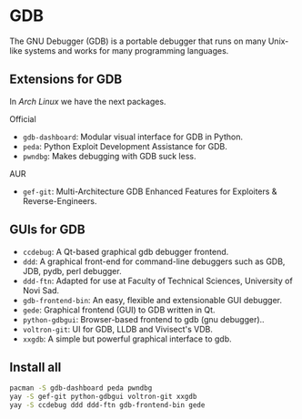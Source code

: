 # GDB

The GNU Debugger (GDB) is a portable debugger that runs on many Unix-like systems and works for many programming languages.


## Extensions for GDB

In *Arch Linux* we have the next packages.

Official
- `gdb-dashboard`: Modular visual interface for GDB in Python.
- `peda`: Python Exploit Development Assistance for GDB.
- `pwndbg`: Makes debugging with GDB suck less.

AUR
- `gef-git`: Multi-Architecture GDB Enhanced Features for Exploiters & Reverse-Engineers.


## GUIs for GDB
- `ccdebug`: A Qt-based graphical gdb debugger frontend.
- `ddd`: A graphical front-end for command-line debuggers such as GDB, JDB, pydb, perl debugger.
- `ddd-ftn`: Adapted for use at Faculty of Technical Sciences, University of Novi Sad.
- `gdb-frontend-bin`: An easy, flexible and extensionable GUI debugger.
- `gede`: Graphical frontend (GUI) to GDB written in Qt.
- `python-gdbgui`: Browser-based frontend to gdb (gnu debugger)..
- `voltron-git`: UI for GDB, LLDB and Vivisect's VDB.
- `xxgdb`: A simple but powerful graphical interface to gdb.


## Install all

```sh
pacman -S gdb-dashboard peda pwndbg
yay -S gef-git python-gdbgui voltron-git xxgdb
yay -S ccdebug ddd ddd-ftn gdb-frontend-bin gede
```
